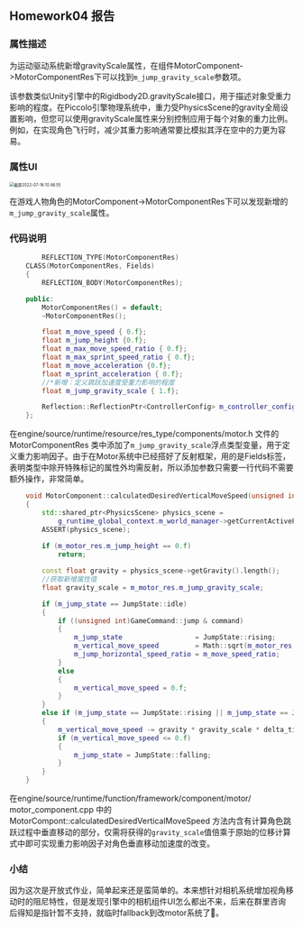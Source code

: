 ## Homework04 报告

### 属性描述

为运动驱动系统新增gravityScale属性，在组件MotorComponent->MotorComponentRes下可以找到`m_jump_gravity_scale`参数项。

该参数类似Unity引擎中的Rigidbody2D.gravityScale接口，用于描述对象受重力影响的程度。在Piccolo引擎物理系统中，重力受PhysicsScene的gravity全局设置影响，但您可以使用gravityScale属性来分别控制应用于每个对象的重力比例。例如，在实现角色飞行时，减少其重力影响通常要比模拟其浮在空中的力更为容易。

### 属性UI

<img src="/Volumes/T7/Dev/GAMES104/homework/hw04/Games104_homework4_report.assets/截屏2022-07-16 10.46.55.png" alt="截屏2022-07-16 10.46.55" style="zoom:50%;" />

在游戏人物角色的MotorComponent->MotorComponentRes下可以发现新增的`m_jump_gravity_scale`属性。

### 代码说明

```C++
		REFLECTION_TYPE(MotorComponentRes)
    CLASS(MotorComponentRes, Fields)
    {
        REFLECTION_BODY(MotorComponentRes);

    public:
        MotorComponentRes() = default;
        ~MotorComponentRes();

        float m_move_speed { 0.f};
        float m_jump_height {0.f};
        float m_max_move_speed_ratio { 0.f};
        float m_max_sprint_speed_ratio { 0.f};
        float m_move_acceleration {0.f};
        float m_sprint_acceleration { 0.f};
        //*新增：定义跳跃加速度受重力影响的程度
        float m_jump_gravity_scale { 1.f};

        Reflection::ReflectionPtr<ControllerConfig> m_controller_config;
    };
```

在engine/source/runtime/resource/res_type/components/motor.h 文件的 MotorComponentRes 类中添加了`m_jump_gravity_scale`浮点类型变量，用于定义重力影响因子。由于在Motor系统中已经搭好了反射框架，用的是Fields标签，表明类型中除开特殊标记的属性外均需反射，所以添加参数只需要一行代码不需要额外操作，非常简单。

```C++
    void MotorComponent::calculatedDesiredVerticalMoveSpeed(unsigned int command, float delta_time)
    {
        std::shared_ptr<PhysicsScene> physics_scene =
            g_runtime_global_context.m_world_manager->getCurrentActivePhysicsScene().lock();
        ASSERT(physics_scene);
        
        if (m_motor_res.m_jump_height == 0.f)
            return;

        const float gravity = physics_scene->getGravity().length();
        //获取新增属性值
        float gravity_scale = m_motor_res.m_jump_gravity_scale;

        if (m_jump_state == JumpState::idle)
        {
            if ((unsigned int)GameCommand::jump & command)
            {
                m_jump_state                  = JumpState::rising;
                m_vertical_move_speed         = Math::sqrt(m_motor_res.m_jump_height * 2 * gravity * gravity_scale);
                m_jump_horizontal_speed_ratio = m_move_speed_ratio;
            }
            else
            {
                m_vertical_move_speed = 0.f;
            }
        }
        else if (m_jump_state == JumpState::rising || m_jump_state == JumpState::falling)
        {
            m_vertical_move_speed -= gravity * gravity_scale * delta_time;
            if (m_vertical_move_speed <= 0.f)
            {
                m_jump_state = JumpState::falling;
            }
        }
    }
```

在engine/source/runtime/function/framework/component/motor/ motor_component.cpp 中的 MotorCompont::calculatedDesiredVerticalMoveSpeed 方法内含有计算角色跳跃过程中垂直移动的部分，仅需将获得的`gravity_scale`值倍乘于原始的位移计算式中即可实现重力影响因子对角色垂直移动加速度的改变。

### 小结

因为这次是开放式作业，简单起来还是蛮简单的。本来想针对相机系统增加视角移动时的阻尼特性，但是发现引擎中的相机组件UI怎么都出不来，后来在群里咨询后得知是指针暂不支持，就临时fallback到改motor系统了🤣。
